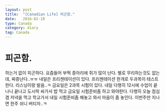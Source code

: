 ```yaml
---
layout: post
title:  "[Canadian Life] 피곤함."
date:   2016-02-10
type: Canada
category: diary
tag: Canada
---
```


# 피곤함.

하는거 없이 피곤하다. 요즘들어 부쩍 종아리에 쥐가 많이 난다. 별로 무리하는것도 없는데, 짜증난다..ㅠㅠ 내일은 프리젠테이션이 있다. 프리젠테이션 한개로 두과목이 테스트한다. 리스닝이랑 발음..ㅋ 금요일은 2과목 시험이 있다. 내일 다행히 12시에 수업이 끝나니 끝나고 도시락 싸가서 밥 먹고 금요일 시험준비좀 하고 와야한다. 다행히 오늘 점심겸 저녁을 먹고 학교가서 내일 시험준비좀 해놓고 와서 마음이 좀 놓인다. 이번주만 지나면 한주 쉬니 버티자..ㅋ